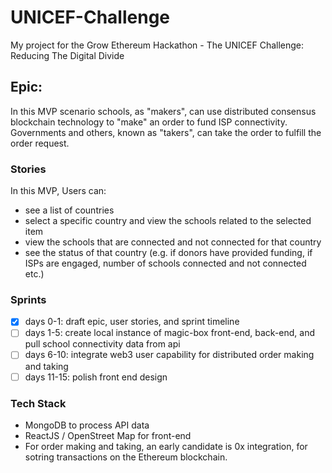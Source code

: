 # UNICEF-Challenge
My project for the Grow Ethereum Hackathon - The UNICEF Challenge: Reducing The Digital Divide

## Epic:
In this MVP scenario schools, as "makers", can use distributed consensus blockchain technology to "make" an order to fund ISP connectivity. Governments and others, known as "takers", can take the order to fulfill the order request.  

### Stories
In this MVP, Users can:
- see a list of countries
- select a specific country and view the schools related to the selected item
- view the schools that are connected and not connected for that country
- see the status of that country (e.g. if donors have provided funding, if ISPs are engaged, number of schools connected and not connected etc.)

### Sprints
- [x] days 0-1: draft epic, user stories, and sprint timeline
- [ ] days 1-5: create local instance of magic-box front-end, back-end, and pull school connectivity data from api
- [ ] days 6-10: integrate web3 user capability for distributed order making and taking
- [ ] days 11-15: polish front end design

### Tech Stack
- MongoDB to process API data
- ReactJS / OpenStreet Map for front-end
- For order making and taking, an early candidate is 0x integration, for sotring transactions on the Ethereum blockchain.
